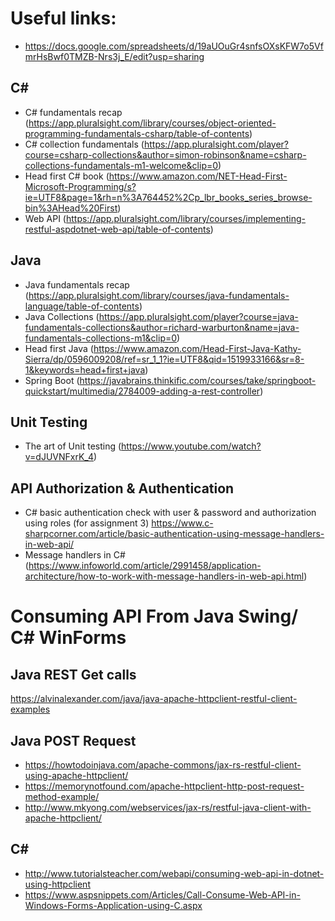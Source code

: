 # Useful links:
- https://docs.google.com/spreadsheets/d/19aUOuGr4snfsOXsKFW7o5VfmrHsBwf0TMZB-Nrs3j_E/edit?usp=sharing
## C#
- C# fundamentals recap (https://app.pluralsight.com/library/courses/object-oriented-programming-fundamentals-csharp/table-of-contents)
- C# collection fundamentals (https://app.pluralsight.com/player?course=csharp-collections&author=simon-robinson&name=csharp-collections-fundamentals-m1-welcome&clip=0)
- Head first C# book (https://www.amazon.com/NET-Head-First-Microsoft-Programming/s?ie=UTF8&page=1&rh=n%3A764452%2Cp_lbr_books_series_browse-bin%3AHead%20First)
- Web API (https://app.pluralsight.com/library/courses/implementing-restful-aspdotnet-web-api/table-of-contents)

## Java
- Java fundamentals recap (https://app.pluralsight.com/library/courses/java-fundamentals-language/table-of-contents)
- Java Collections (https://app.pluralsight.com/player?course=java-fundamentals-collections&author=richard-warburton&name=java-fundamentals-collections-m1&clip=0)
- Head first Java (https://www.amazon.com/Head-First-Java-Kathy-Sierra/dp/0596009208/ref=sr_1_1?ie=UTF8&qid=1519933166&sr=8-1&keywords=head+first+java)
- Spring Boot (https://javabrains.thinkific.com/courses/take/springboot-quickstart/multimedia/2784009-adding-a-rest-controller)

## Unit Testing
- The art of Unit testing (https://www.youtube.com/watch?v=dJUVNFxrK_4)

## API Authorization & Authentication
- C# basic authentication check with user & password and authorization using roles (for assignment 3) https://www.c-sharpcorner.com/article/basic-authentication-using-message-handlers-in-web-api/
- Message handlers in C# (https://www.infoworld.com/article/2991458/application-architecture/how-to-work-with-message-handlers-in-web-api.html)

# Consuming API From Java Swing/ C# WinForms

## Java REST Get calls
https://alvinalexander.com/java/java-apache-httpclient-restful-client-examples

## Java POST Request
- https://howtodoinjava.com/apache-commons/jax-rs-restful-client-using-apache-httpclient/
- https://memorynotfound.com/apache-httpclient-http-post-request-method-example/
- http://www.mkyong.com/webservices/jax-rs/restful-java-client-with-apache-httpclient/

## C#
- http://www.tutorialsteacher.com/webapi/consuming-web-api-in-dotnet-using-httpclient
- https://www.aspsnippets.com/Articles/Call-Consume-Web-API-in-Windows-Forms-Application-using-C.aspx
